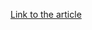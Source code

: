 [Link to the article](https://darkreading.com/threat-intelligence/iranian-government-hackers-target-us-veterans/d/d-id/1335897)
